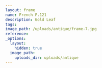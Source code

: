 ```yaml
---
layout: frame
name: French F.121
description: Gold Leaf
tags:
image_path: /uploads/antique/frame-7.jpg
reference:
_options:
  layout:
    hidden: true
  image_path:
    uploads_dir: uploads/antique
---
```

